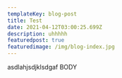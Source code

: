```yaml
---
templateKey: blog-post
title: Test
date: 2021-04-12T03:00:25.699Z
description: uhhhhh
featuredpost: true
featuredimage: /img/blog-index.jpg
---
```

asdlahjsdjklsdgaf BODY
